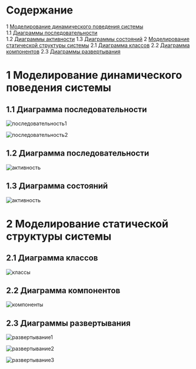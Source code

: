 # Содержание
1 [Моделирование динамического поведения системы](#start)  
1.1 [Диаграммы последовательности](#diagram1)  
1.2 [Диаграммы активности](#diagramActivity)
1.3 [Диаграммы состояний](#diagram3)
2 [Моделирование статической структуры системы](#second)
2.1 [Диаграмма классов](#class)
2.2 [Диаграмма компонентов](#component)
2.3 [Диаграммы развертывания](#deployment)

<a name="start"/>

# 1 Моделирование динамического поведения системы

<a name="diagram1"/>

## 1.1 Диаграмма последовательности

![последовательность1](/Image/diagram1BC.png)

![последовательность2](/Image/diagramTextureParameters.png)

<a name="diagramActivity">

## 1.2 Диаграмма последовательности

![активность](/Image/diagramactivity.png)

<a name="diagram3">

## 1.3 Диаграмма состояний

![активность](/Image/diagram3.png)

<a name="second">

# 2 Моделирование статической структуры системы

<a name="class">

## 2.1 Диаграмма классов

![классы](/Image/classes.png)

<a name="component">

## 2.2 Диаграмма компонентов

![компоненты](/Image/components.png)

<a name="component">

## 2.3 Диаграммы развертывания

![развертывание1](/Image/deploy1.png)

![развертывание2](/Image/deploy2.png)

![развертывание3](/Image/deploy3.png)